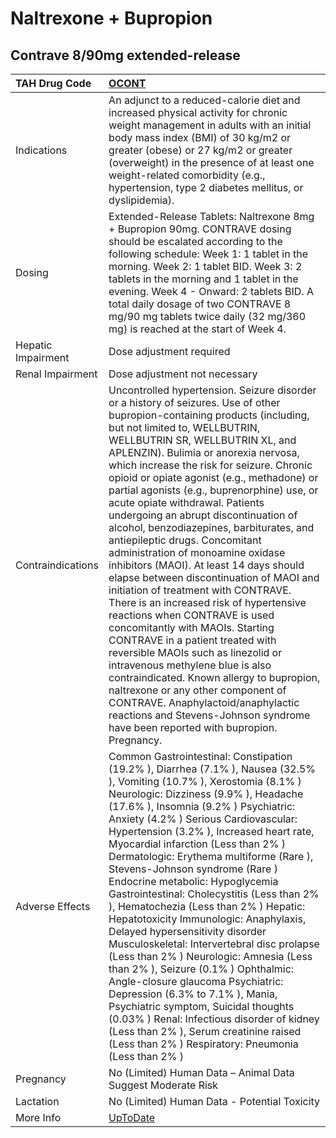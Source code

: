 # Naltrexone + Bupropion

## Contrave 8/90mg extended-release

| TAH Drug Code      | [OCONT](https://www.tahsda.org.tw/drugs/hissearch.php?drug_code=OCONT)                                                                                                                                                                                                                                                                                                                                                                                                                                                                                                                                                                                                                                                                                                                                                                                                                                                                                                                                                                                                                                                                         |
|:-------------------|:-----------------------------------------------------------------------------------------------------------------------------------------------------------------------------------------------------------------------------------------------------------------------------------------------------------------------------------------------------------------------------------------------------------------------------------------------------------------------------------------------------------------------------------------------------------------------------------------------------------------------------------------------------------------------------------------------------------------------------------------------------------------------------------------------------------------------------------------------------------------------------------------------------------------------------------------------------------------------------------------------------------------------------------------------------------------------------------------------------------------------------------------------|
| Indications        | An adjunct to a reduced-calorie diet and increased physical activity for chronic weight management in adults with an initial body mass index (BMI) of 30 kg/m2 or greater (obese) or 27 kg/m2 or greater (overweight) in the presence of at least one weight-related comorbidity (e.g., hypertension, type 2 diabetes mellitus, or dyslipidemia).                                                                                                                                                                                                                                                                                                                                                                                                                                                                                                                                                                                                                                                                                                                                                                                              |
| Dosing             | Extended-Release Tablets: Naltrexone 8mg + Bupropion 90mg. CONTRAVE dosing should be escalated according to the following schedule: Week 1: 1 tablet in the morning. Week 2: 1 tablet BID. Week 3: 2 tablets in the morning and 1 tablet in the evening. Week 4 - Onward: 2 tablets BID. A total daily dosage of two CONTRAVE 8 mg/90 mg tablets twice daily (32 mg/360 mg) is reached at the start of Week 4.                                                                                                                                                                                                                                                                                                                                                                                                                                                                                                                                                                                                                                                                                                                                 |
| Hepatic Impairment | Dose adjustment required                                                                                                                                                                                                                                                                                                                                                                                                                                                                                                                                                                                                                                                                                                                                                                                                                                                                                                                                                                                                                                                                                                                       |
| Renal Impairment   | Dose adjustment not necessary                                                                                                                                                                                                                                                                                                                                                                                                                                                                                                                                                                                                                                                                                                                                                                                                                                                                                                                                                                                                                                                                                                                  |
| Contraindications  | Uncontrolled hypertension. Seizure disorder or a history of seizures. Use of other bupropion-containing products (including, but not limited to, WELLBUTRIN, WELLBUTRIN SR, WELLBUTRIN XL, and APLENZIN). Bulimia or anorexia nervosa, which increase the risk for seizure. Chronic opioid or opiate agonist (e.g., methadone) or partial agonists (e.g., buprenorphine) use, or acute opiate withdrawal. Patients undergoing an abrupt discontinuation of alcohol, benzodiazepines, barbiturates, and antiepileptic drugs. Concomitant administration of monoamine oxidase inhibitors (MAOI). At least 14 days should elapse between discontinuation of MAOI and initiation of treatment with CONTRAVE. There is an increased risk of hypertensive reactions when CONTRAVE is used concomitantly with MAOIs. Starting CONTRAVE in a patient treated with reversible MAOIs such as linezolid or intravenous methylene blue is also contraindicated. Known allergy to bupropion, naltrexone or any other component of CONTRAVE. Anaphylactoid/anaphylactic reactions and Stevens-Johnson syndrome have been reported with bupropion. Pregnancy. |
| Adverse Effects    | Common Gastrointestinal: Constipation (19.2% ), Diarrhea (7.1% ), Nausea (32.5% ), Vomiting (10.7% ), Xerostomia (8.1% ) Neurologic: Dizziness (9.9% ), Headache (17.6% ), Insomnia (9.2% ) Psychiatric: Anxiety (4.2% ) Serious Cardiovascular: Hypertension (3.2% ), Increased heart rate, Myocardial infarction (Less than 2% ) Dermatologic: Erythema multiforme (Rare ), Stevens-Johnson syndrome (Rare ) Endocrine metabolic: Hypoglycemia Gastrointestinal: Cholecystitis (Less than 2% ), Hematochezia (Less than 2% ) Hepatic: Hepatotoxicity Immunologic: Anaphylaxis, Delayed hypersensitivity disorder Musculoskeletal: Intervertebral disc prolapse (Less than 2% ) Neurologic: Amnesia (Less than 2% ), Seizure (0.1% ) Ophthalmic: Angle-closure glaucoma Psychiatric: Depression (6.3% to 7.1% ), Mania, Psychiatric symptom, Suicidal thoughts (0.03% ) Renal: Infectious disorder of kidney (Less than 2% ), Serum creatinine raised (Less than 2% ) Respiratory: Pneumonia (Less than 2% )                                                                                                                                  |
| Pregnancy          | No (Limited) Human Data – Animal Data Suggest Moderate Risk                                                                                                                                                                                                                                                                                                                                                                                                                                                                                                                                                                                                                                                                                                                                                                                                                                                                                                                                                                                                                                                                                    |
| Lactation          | No (Limited) Human Data - Potential Toxicity                                                                                                                                                                                                                                                                                                                                                                                                                                                                                                                                                                                                                                                                                                                                                                                                                                                                                                                                                                                                                                                                                                   |
| More Info          | [UpToDate](https://www.uptodate.com/contents/naltrexone-+-bupropion-drug-information)                                                                                                                                                                                                                                                                                                                                                                                                                                                                                                                                                                                                                                                                                                                                                                                                                                                                                                                                                                                                                                                          |

